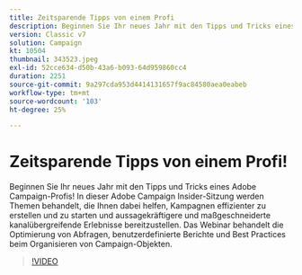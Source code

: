 ```yaml
---
title: Zeitsparende Tipps von einem Profi
description: Beginnen Sie Ihr neues Jahr mit den Tipps und Tricks eines Adobe Campaign-Profis! Diese Adobe Campaign Insider-Sitzung behandelt Themen, die Ihnen helfen, effizienter zu sein… (Beschreibungen sollten zwischen 60 und 160 Zeichen lang sein)
version: Classic v7
solution: Campaign
kt: 10504
thumbnail: 343523.jpeg
exl-id: 52cce634-d50b-43a6-b093-64d959860cc4
duration: 2251
source-git-commit: 9a297cda953d4414131657f9ac84580aea0eabeb
workflow-type: tm+mt
source-wordcount: '103'
ht-degree: 25%

---
```


# Zeitsparende Tipps von einem Profi!

Beginnen Sie Ihr neues Jahr mit den Tipps und Tricks eines Adobe Campaign-Profis! In dieser Adobe Campaign Insider-Sitzung werden Themen behandelt, die Ihnen dabei helfen, Kampagnen effizienter zu erstellen und zu starten und aussagekräftigere und maßgeschneiderte kanalübergreifende Erlebnisse bereitzustellen. Das Webinar behandelt die Optimierung von Abfragen, benutzerdefinierte Berichte und Best Practices beim Organisieren von Campaign-Objekten.

>[!VIDEO](https://video.tv.adobe.com/v/343523/?quality=12&learn=on)
